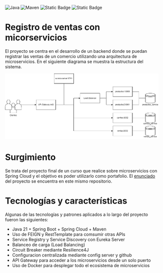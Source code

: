 ![Java](https://img.shields.io/badge/Java-21-blue?style=flat)
![Maven](https://img.shields.io/badge/MVN-4.0.0-blue)
![Static Badge](https://img.shields.io/badge/Spring-3.2.2-blue?style=flat&logo=spring)
![Static Badge](https://img.shields.io/badge/Docker-4.27.2-blue?style=flat&logo=docker)

# Registro de ventas con micorservicios
El proyecto se centra en el desarrollo de un backend donde se puedan registrar las ventas de un comercio utilizando una arquitectura de microservicios. En el siguiente diagrama se muestra la estructura del sistema.

![Diagrama de la arquitectura](grafico.png) 

# Surgimiento
Se trata del proyecto final de un curso que realice sobre microservicios con Spring Cloud y el objetivo es poder utilizarlo como portafolio. El [enunciado](https://github.com/gabi3724/Registro-de-ventas-con-microservicios/blob/main/Enunciado%20del%20proyecto.pdf) del proyecto se encuentra en este mismo repositorio. 

# Tecnologías y características
Algunas de las tecnologías y patrones aplicados a lo largo del proyecto fueron las siguientes:
- Java 21 + Spring Boot + Spring Cloud + Maven
- Uso de FEIGN y RestTemplate para comsumir otras APIs
- Service Registry y Service Discovery con Eureka Server
- Balanceo de carga (Load Balancing)
- Circuit Breaker mediante Resilience4J
- Configuracion centralizada mediante config server y github
- API Gateway para acceder a los microservicios desde un solo puerto
- Uso de Docker para desplegar todo el ecosistema de microservicios